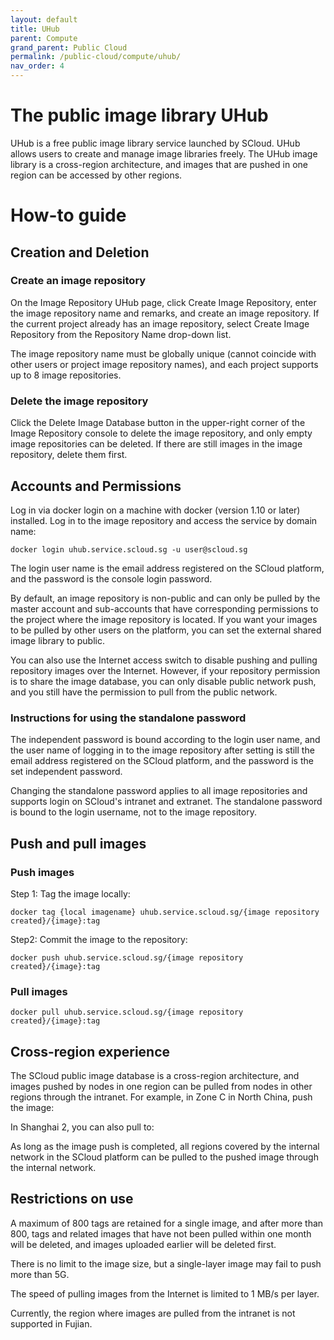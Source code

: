 ```yaml
---
layout: default
title: UHub
parent: Compute
grand_parent: Public Cloud
permalink: /public-cloud/compute/uhub/
nav_order: 4
---
```

# The public image library UHub

UHub is a free public image library service launched by SCloud.
UHub allows users to create and manage image libraries freely. The UHub image library is a cross-region architecture, and images that are pushed in one region can be accessed by other regions.

# How-to guide
## Creation and Deletion
### Create an image repository
On the Image Repository UHub page, click Create Image Repository, enter the image repository name and remarks, and create an image repository. If the current project already has an image repository, select Create Image Repository from the Repository Name drop-down list.

The image repository name must be globally unique (cannot coincide with other users or project image repository names), and each project supports up to 8 image repositories.
### Delete the image repository
Click the Delete Image Database button in the upper-right corner of the Image Repository console to delete the image repository, and only empty image repositories can be deleted. If there are still images in the image repository, delete them first.
## Accounts and Permissions
Log in via docker login on a machine with docker (version 1.10 or later) installed.
Log in to the image repository and access the service by domain name:
```
docker login uhub.service.scloud.sg -u user@scloud.sg
```
The login user name is the email address registered on the SCloud platform, and the password is the console login password.

By default, an image repository is non-public and can only be pulled by the master account and sub-accounts that have corresponding permissions to the project where the image repository is located. If you want your images to be pulled by other users on the platform, you can set the external shared image library to public.

You can also use the Internet access switch to disable pushing and pulling repository images over the Internet. However, if your repository permission is to share the image database, you can only disable public network push, and you still have the permission to pull from the public network.

### Instructions for using the standalone password
The independent password is bound according to the login user name, and the user name of logging in to the image repository after setting is still the email address registered on the SCloud platform, and the password is the set independent password.

Changing the standalone password applies to all image repositories and supports login on SCloud's intranet and extranet.
The standalone password is bound to the login username, not to the image repository.
## Push and pull images
### Push images
Step 1: Tag the image locally:
```
docker tag {local imagename} uhub.service.scloud.sg/{image repository created}/{image}:tag
```
Step2: Commit the image to the repository:
```
docker push uhub.service.scloud.sg/{image repository created}/{image}:tag
```
### Pull images
```
docker pull uhub.service.scloud.sg/{image repository created}/{image}:tag
```
## Cross-region experience
The SCloud public image database is a cross-region architecture, and images pushed by nodes in one region can be pulled from nodes in other regions through the intranet.
For example, in Zone C in North China, push the image:

In Shanghai 2, you can also pull to:

As long as the image push is completed, all regions covered by the internal network in the SCloud platform can be pulled to the pushed image through the internal network.
## Restrictions on use

A maximum of 800 tags are retained for a single image, and after more than 800, tags and related images that have not been pulled within one month will be deleted, and images uploaded earlier will be deleted first.

There is no limit to the image size, but a single-layer image may fail to push more than 5G.

The speed of pulling images from the Internet is limited to 1 MB/s per layer.

Currently, the region where images are pulled from the intranet is not supported in Fujian.
